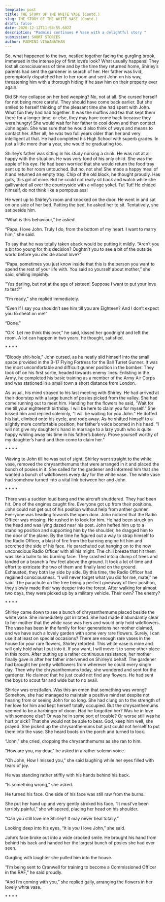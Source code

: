 ```yaml
---
template: post
title: THE STORY OF THE WHITE VASE (Contd.)
slug: THE STORY OF THE WHITE VASE (Contd.)
draft: false
date: 2020-12-12T11:58:55.602Z
description: "Padmini continues # Vase with a delightful story "
submission: SHORT STORIES
author: PADMINI VISWANATHAN
---
```

So, what happened to the two, nestled together facing the gurgling brook, immersed in the intense joy of first love’s look? What usually happens! They lost all consciousness of time and by the time they returned home, Shirley’s parents had sent the gardener in search of her. Her father was livid, peremptorily dispatched her to her room and sent John on his way, threatening him with a thorough hiding if he saw him on their property ever again.

Did Shirley collapse on her bed weeping? No, not at all. She cursed herself for not being more careful. They should have come back earlier. But she smiled to herself thinking of the pleasant time she had spent with John. What fun they had had together. It was the muffins and tea that kept them there for a longer time, or else, they may have come back because they were hungry! She would wait for her father to cool down and then contact John again. She was sure that he would also think of ways and means to contact her. After all, he *was* two full years older than her and very intelligent at that. He had completed his High School with superb grades. In just a little more than a year, she would be graduating too.

Shirley’s father was sitting in his study nursing a drink. He was not at all happy with the situation. He was very fond of his only child. She was the apple of his eye. He had been worried that she would return the food tray sent up to her room untouched. But no, not she! She made a happy meal of it and returned an empty tray. Chip of the old block, he thought proudly. Has guts, this girl of mine. But he could not really sit back and watch while she gallivanted all over the countryside with a village yokel. Tut Tut! He chided himself, do not think like a pompous ass!

He went up to Shirley’s room and knocked on the door. He went in and sat on one side of her bed. Patting the bed, he asked her to sit. Tentatively, she sat beside him.

“What *is* this behaviour,” he asked.

“Papa, I love John. Truly I do, from the bottom of my heart. I want to marry him,” she said.

To say that he was totally taken aback would be putting it mildly. “Aren’t you a bit too young for this decision? Oughtn’t you to see a bit of the outside world before you decide about love?”

“Papa, sometimes you just know inside that this is the person you want to spend the rest of your life with. You said so yourself about mother,” she said, smiling impishly.

“Yes darling, but not at the age of sixteen! Suppose I want to put your love to test?”

“I’m ready,” she replied immediately.

“Even if I say you shouldn’t see him till you are Eighteen? And I don’t expect you to cheat on me!”

“Done.”

“O.K. Let me think this over,” he said, kissed her goodnight and left the room. A lot can happen in two years, he thought, satisfied.

\* \* \* \*

“Bloody shit-hole,” John cursed, as he neatly slid himself into the small space provided in the B-17 Flying Fortress for the Ball Turret Gunner. It was the most uncomfortable and difficult gunner position in the bomber. They took off on his first sortie, headed towards enemy lines. Enlisting in the Army, he completed his basic training as a member of the Army Air Corps and was stationed in a small town a short distance from London.

As usual, his mind strayed to his last meeting with Shirley. He had arrived at their doorstep with a large bunch of posies picked from the valley. She had come running out to meet him. Handing her the flowers he said, “Wait for me till your eighteenth birthday. I will be here to claim you for myself.” She kissed him and replied solemnly, “I will be waiting for you John.” He doffed his hat, climbed onto his cycle, and rode away. As he shifted himself to a slightly more comfortable position, her father’s voice boomed in his head. “I will not give my daughter’s hand in marriage to a lazy youth who is quite happy whiling away his time in his father’s bakery. Prove yourself worthy of my daughter’s hand and then come to claim her.”

\* \* \* \*

Waving to John till he was out of sight, Shirley went straight to the white vase, removed the chrysanthemums that were arranged in it and placed the bunch of posies in it. She called for the gardener and informed him that she wanted a bunch of wildflowers every day for the white vase. The white vase had somehow turned into a vital link between her and John.

\* \* \* \*

There was a sudden loud bang and the aircraft shuddered. They had been hit. One of the engines caught fire. Everyone got up from their positions. John could not get out of his position without help from anther gunner. Everyone was heading towards the open door. John noticed that the Radio Officer was missing. He rushed in to look for him. He had been struck on the head and was lying dazed near his post. John hefted him up to a standing position and supporting him by the shoulder, he dragged him to the door of the plane. By the time he figured out a way to strap himself to the Radio Officer, a blast of fire from the burning engine hit him and scorched the side of his face. He parachuted out hanging on to the now unconscious Radio Officer with all his might. The chill breeze that hit them was like a balm to his burning face. They crashed into a clump of trees and landed on a branch a few feet above the ground. It took a lot of time and effort to extricate the two of them and finally land on the ground. Exhausted, they both lay side by side. By this time, the Radio Officer had regained consciousness. “I will never forget what you did for me, mate,” he said. The parachute on the tree being a perfect giveaway of their position, they slowly made their way deeper into the forest. After walking for almost two days, they were picked up by a military vehicle. Their own? The enemy?

\* \* \* \*

Shirley came down to see a bunch of chrysanthemums placed beside the white vase. She immediately got irritated. She had made it abundantly clear to her mother that the white vase was hers and would only hold wildflowers. The vase has been in the family for four generations her mother claimed, and we have such a lovely garden with some very rare flowers. Surely, I can use it at least on special occasions? There are enough rare vases in the house for your rare flowers, Shirley retorted. This white vase is mine and will only hold what I put into it. If you want, I will move it to some other place in this room. After putting up a rather continuous resistance, her mother finally gave in after her father intervened on Shirley’s behalf. The gardener had brought her pretty wildflowers from wherever he could every single day. Then why the chrysanthemums today, she wondered and sent for the gardener. He claimed that he just could not find any flowers. He had sent the boys to scout far and wide but to no avail.

Shirley was crestfallen. Was this an omen that something was wrong? Somehow, she had managed to maintain a positive mindset despite not hearing from or seeing John for so long. She had clung on to the strength of her love for him and kept herself totally occupied. But the chrysanthemums seemed to be a harbinger of doom. Had he forgotten her? Was he in love with someone else? Or was he in some sort of trouble? Or worse still was he hurt or sick? That she would not be able to bear. God, keep him well, she prayed. She picked up the chrysanthemums but just could not herself to put them into the vase. She heard boots on the porch and turned to look.

“John,” she cried, dropping the chrysanthemums as she ran to him.

“How are you, my dear,” he asked in a rather solemn voice.

“Oh John, How I missed you,” she said laughing while her eyes filled with tears of joy.

He was standing rather stiffly with his hands behind his back.

“Is something wrong,” she asked.

He turned his face. One side of his face was still raw from the burns.

She put her hand up and very gently stroked his face. “It must’ve been terribly painful,” she whispered, placing her head on his shoulder.

“Can you still love me Shirley? It may never heal totally.”

Looking deep into his eyes, “It is *you* I love John,” she said.

John’s face broke out into a wide crooked smile. He brought his hand from behind his back and handed her the largest bunch of posies she had ever seen.

Gurgling with laughter she pulled him into the house.

“I’m being sent to Cranwell for training to become a Commissioned Officer in the RAF,” he said proudly.

“And I’m coming with you,” she replied gaily, arranging the flowers in her lovely white vase.

\* \* \* \*